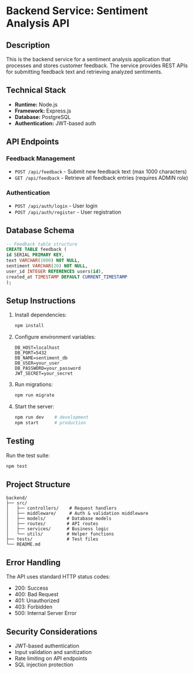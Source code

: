 # Backend Service: Sentiment Analysis API

## Description

This is the backend service for a sentiment analysis application that processes and stores customer feedback. The service provides REST APIs for submitting feedback text and retrieving analyzed sentiments.

## Technical Stack

- **Runtime:** Node.js
- **Framework:** Express.js
- **Database:** PostgreSQL
- **Authentication:** JWT-based auth

## API Endpoints

### Feedback Management
- `POST /api/feedback` - Submit new feedback text (max 1000 characters)
- `GET /api/feedback` - Retrieve all feedback entries (requires ADMIN role)

### Authentication
- `POST /api/auth/login` - User login
- `POST /api/auth/register` - User registration

## Database Schema

```sql
-- Feedback table structure
CREATE TABLE feedback (
id SERIAL PRIMARY KEY,
text VARCHAR(1000) NOT NULL,
sentiment VARCHAR(20) NOT NULL,
user_id INTEGER REFERENCES users(id),
created_at TIMESTAMP DEFAULT CURRENT_TIMESTAMP
);
```

## Setup Instructions

1. Install dependencies:
   ```bash
   npm install
   ```

2. Configure environment variables:
   ```
   DB_HOST=localhost
   DB_PORT=5432
   DB_NAME=sentiment_db
   DB_USER=your_user
   DB_PASSWORD=your_password
   JWT_SECRET=your_secret
   ```

3. Run migrations:
   ```bash
   npm run migrate
   ```

4. Start the server:
   ```bash
   npm run dev    # development
   npm start      # production
   ```

## Testing

Run the test suite:

```bash
npm test
```

## Project Structure

```
backend/
├── src/
│   ├── controllers/    # Request handlers
│   ├── middleware/     # Auth & validation middleware
│   ├── models/        # Database models
│   ├── routes/        # API routes
│   ├── services/      # Business logic
│   └── utils/         # Helper functions
├── tests/             # Test files
└── README.md
```

## Error Handling

The API uses standard HTTP status codes:
- 200: Success
- 400: Bad Request
- 401: Unauthorized
- 403: Forbidden
- 500: Internal Server Error

## Security Considerations

- JWT-based authentication
- Input validation and sanitization
- Rate limiting on API endpoints
- SQL injection protection
